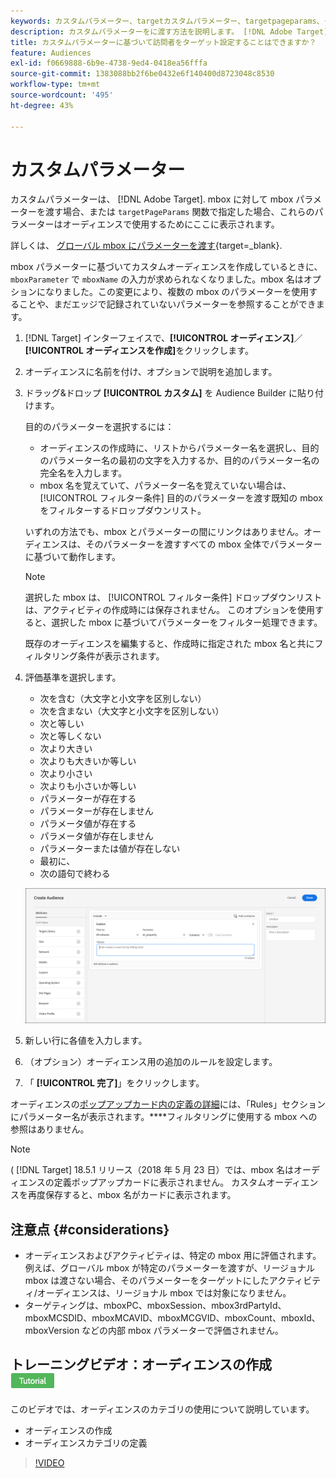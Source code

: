 ```yaml
---
keywords: カスタムパラメーター、targetカスタムパラメーター、targetpageparams、ターゲットmboxパラメーター
description: カスタムパラメーターをに渡す方法を説明します。 [!DNL Adobe Target] オーディエンスで使用します。
title: カスタムパラメーターに基づいて訪問者をターゲット設定することはできますか？
feature: Audiences
exl-id: f0669888-6b9e-4738-9ed4-0418ea56fffa
source-git-commit: 1383088bb2f6be0432e6f140400d8723048c8530
workflow-type: tm+mt
source-wordcount: '495'
ht-degree: 43%

---
```


# カスタムパラメーター

カスタムパラメーターは、 [!DNL Adobe Target]. mbox に対して mbox パラメーターを渡す場合、または `targetPageParams` 関数で指定した場合、これらのパラメーターはオーディエンスで使用するためにここに表示されます。

詳しくは、 [グローバル mbox にパラメーターを渡す](https://experienceleague.corp.adobe.com/docs/target-dev/developer/client-side/global-mbox/pass-parameters-to-global-mbox.html?lang=ja){target=_blank}.

mbox パラメーターに基づいてカスタムオーディエンスを作成しているときに、`mboxParameter` で `mboxName` の入力が求められなくなりました。mbox 名はオプションになりました。この変更により、複数の mbox のパラメーターを使用することや、まだエッジで記録されていないパラメーターを参照することができます。

1. [!DNL Target] インターフェイスで、**[!UICONTROL オーディエンス]**／**[!UICONTROL オーディエンスを作成]**&#x200B;をクリックします。
1. オーディエンスに名前を付け、オプションで説明を追加します。
1. ドラッグ&amp;ドロップ **[!UICONTROL カスタム]** を Audience Builder に貼り付けます。

   目的のパラメーターを選択するには：

   * オーディエンスの作成時に、リストからパラメーター名を選択し、目的のパラメーター名の最初の文字を入力するか、目的のパラメーター名の完全名を入力します。
   * mbox 名を覚えていて、パラメーター名を覚えていない場合は、 [!UICONTROL フィルター条件] 目的のパラメーターを渡す既知の mbox をフィルターするドロップダウンリスト。

   いずれの方法でも、mbox とパラメーターの間にリンクはありません。オーディエンスは、そのパラメーターを渡すすべての mbox 全体でパラメーターに基づいて動作します。

   >[!NOTE]
   >
   >選択した mbox は、 [!UICONTROL フィルター条件] ドロップダウンリストは、アクティビティの作成時には保存されません。 このオプションを使用すると、選択した mbox に基づいてパラメーターをフィルター処理できます。

   既存のオーディエンスを編集すると、作成時に指定された mbox 名と共にフィルタリング条件が表示されます。

1. 評価基準を選択します。

   * 次を含む（大文字と小文字を区別しない）
   * 次を含まない（大文字と小文字を区別しない）
   * 次と等しい
   * 次と等しくない
   * 次より大きい
   * 次よりも大きいか等しい
   * 次より小さい
   * 次よりも小さいか等しい
   * パラメーターが存在する
   * パラメーターが存在しません
   * パラメータ値が存在する
   * パラメータ値が存在しません
   * パラメーターまたは値が存在しない
   * 最初に、
   * 次の語句で終わる

   ![カスタムパラメーターオーディエンス](assets/custom.png)

1. 新しい行に各値を入力します。
1. （オプション）オーディエンス用の追加のルールを設定します。
1. 「 **[!UICONTROL 完了]**」をクリックします。

オーディエンスの[ポップアップカード内の定義の詳細](/help/main/c-target/c-audiences/audiences.md#section_11B9C4A777E14D36BA1E925021945780)には、「Rules」セクションにパラメーター名が表示されます。****&#x200B;フィルタリングに使用する mbox への参照はありません。

>[!NOTE]
>
>( [!DNL Target] 18.5.1 リリース（2018 年 5 月 23 日）では、mbox 名はオーディエンスの定義ポップアップカードに表示されません。 カスタムオーディエンスを再度保存すると、mbox 名がカードに表示されます。

## 注意点 {#considerations}

* オーディエンスおよびアクティビティは、特定の mbox 用に評価されます。例えば、グローバル mbox が特定のパラメーターを渡すが、リージョナル mbox は渡さない場合、そのパラメーターをターゲットにしたアクティビティ/オーディエンスは、リージョナル mbox では対象になりません。
* ターゲティングは、mboxPC、mboxSession、mbox3rdPartyId、mboxMCSDID、mboxMCAVID、mboxMCGVID、mboxCount、mboxId、mboxVersion などの内部 mbox パラメーターで評価されません。

## トレーニングビデオ：オーディエンスの作成 ![チュートリアルバッジ](/help/main/assets/tutorial.png)

このビデオでは、オーディエンスのカテゴリの使用について説明しています。

* オーディエンスの作成
* オーディエンスカテゴリの定義

>[!VIDEO](https://video.tv.adobe.com/v/17392)
